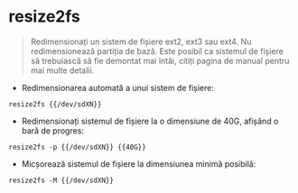 # resize2fs

> Redimensionați un sistem de fișiere ext2, ext3 sau ext4.
> Nu redimensionează partiția de bază. Este posibil ca sistemul de fișiere să trebuiască să fie demontat mai întâi, citiți pagina de manual pentru mai multe detalii.

- Redimensionarea automată a unui sistem de fișiere:

`resize2fs {{/dev/sdXN}}`

- Redimensionați sistemul de fișiere la o dimensiune de 40G, afișând o bară de progres:

`resize2fs -p {{/dev/sdXN}} {{40G}}`

- Micșorează sistemul de fișiere la dimensiunea minimă posibilă:

`resize2fs -M {{/dev/sdXN}}`
